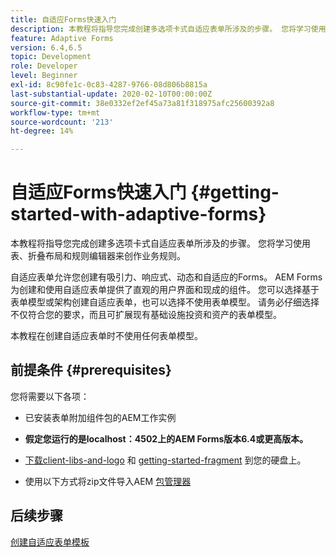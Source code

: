 ```yaml
---
title: 自适应Forms快速入门
description: 本教程将指导您完成创建多选项卡式自适应表单所涉及的步骤。 您将学习使用表、折叠布局和规则编辑器来创作业务规则。
feature: Adaptive Forms
version: 6.4,6.5
topic: Development
role: Developer
level: Beginner
exl-id: 8c90fe1c-0c83-4287-9766-08d806b8815a
last-substantial-update: 2020-02-10T00:00:00Z
source-git-commit: 38e0332ef2ef45a73a81f318975afc25600392a8
workflow-type: tm+mt
source-wordcount: '213'
ht-degree: 14%

---
```


# 自适应Forms快速入门 {#getting-started-with-adaptive-forms}

本教程将指导您完成创建多选项卡式自适应表单所涉及的步骤。 您将学习使用表、折叠布局和规则编辑器来创作业务规则。

自适应表单允许您创建有吸引力、响应式、动态和自适应的Forms。 AEM Forms为创建和使用自适应表单提供了直观的用户界面和现成的组件。 您可以选择基于表单模型或架构创建自适应表单，也可以选择不使用表单模型。 请务必仔细选择不仅符合您的要求，而且可扩展现有基础设施投资和资产的表单模型。

本教程在创建自适应表单时不使用任何表单模型。

## 前提条件 {#prerequisites}

您将需要以下各项：

* 已安装表单附加组件包的AEM工作实例

* **假定您运行的是localhost：4502上的AEM Forms版本6.4或更高版本。**

* [下载client-libs-and-logo](assets/client-libs-and-logo.zip) 和 [getting-started-fragment](assets/getting-started-fragment.zip) 到您的硬盘上。

* 使用以下方式将zip文件导入AEM [包管理器 ](http://localhost:4502/crx/packmgr/index.jsp)

## 后续步骤

[创建自适应表单模板](./create-adaptive-form-template.md)
